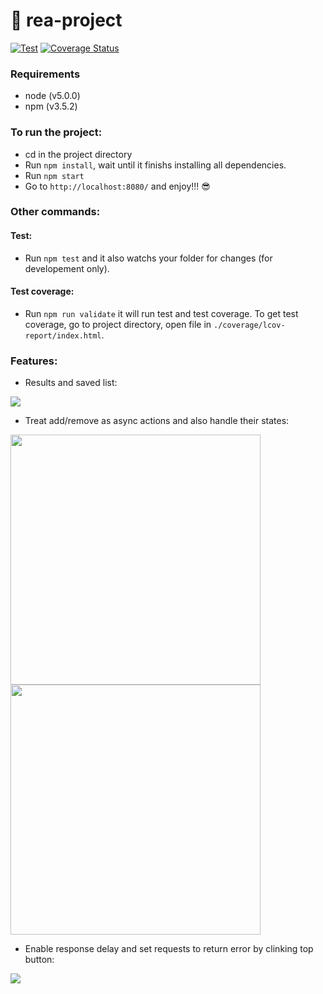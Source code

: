 # 🦄 rea-project
[![Test](https://travis-ci.org/khanghoang/rea-project.svg?branch=master)](https://travis-ci.org/khanghoang/rea-project)
[![Coverage Status](https://coveralls.io/repos/khanghoang/rea-project/badge.svg?branch=master)](https://coveralls.io/r/khanghoang/rea-project?branch=master)

### Requirements
- node (v5.0.0)
- npm (v3.5.2)

### To run the project:
- cd in the project directory
- Run `npm install`, wait until it finishs installing all dependencies.
- Run `npm start`
- Go to `http://localhost:8080/` and enjoy!!! 😎

### Other commands:
#### Test:
- Run `npm test` and it also watchs your folder for changes (for developement only).  

#### Test coverage: 
- Run `npm run validate` it will run test and test coverage. To get test coverage, go to project directory, open file in `./coverage/lcov-report/index.html`.
 
### Features:
- Results and saved list:  
<p>
  <img src="https://cloud.githubusercontent.com/assets/3213579/16363847/5c13988c-3c01-11e6-83a8-dd31b268fc06.gif">
</p>

- Treat add/remove as async actions and also handle their states:  
<img src="https://cloud.githubusercontent.com/assets/3213579/16363766/13f839e2-3bff-11e6-8830-b68fc1ed7212.gif" width="400">
<img src="https://cloud.githubusercontent.com/assets/3213579/16363768/2a407610-3bff-11e6-8a95-c1193aa60f39.gif" width="400">

- Enable response delay and set requests to return error by clinking top button:  
<img src="https://cloud.githubusercontent.com/assets/3213579/16363805/8c0df9fc-3c00-11e6-9093-eeab42624f8b.gif" style="text-align: center; margin: 0 auto;">

